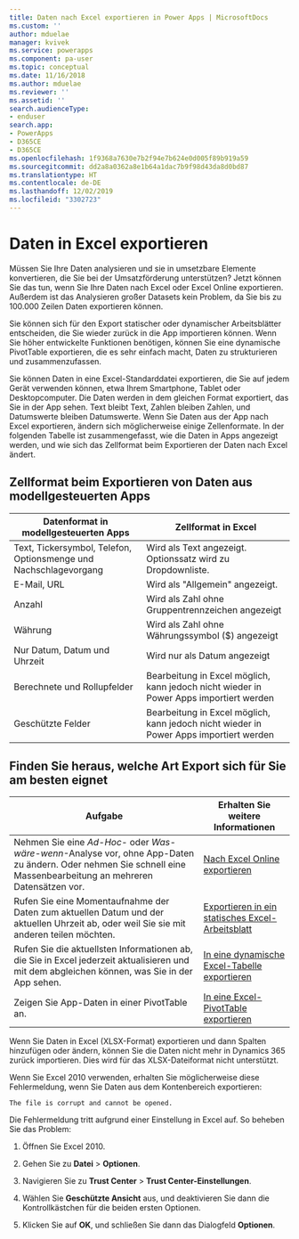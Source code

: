 ```yaml
---
title: Daten nach Excel exportieren in Power Apps | MicrosoftDocs
ms.custom: ''
author: mduelae
manager: kvivek
ms.service: powerapps
ms.component: pa-user
ms.topic: conceptual
ms.date: 11/16/2018
ms.author: mduelae
ms.reviewer: ''
ms.assetid: ''
search.audienceType:
- enduser
search.app:
- PowerApps
- D365CE
- D365CE
ms.openlocfilehash: 1f9368a7630e7b2f94e7b624e0d005f89b919a59
ms.sourcegitcommit: dd2a8a0362a8e1b64a1dac7b9f98d43da8d0bd87
ms.translationtype: HT
ms.contentlocale: de-DE
ms.lasthandoff: 12/02/2019
ms.locfileid: "3302723"
---
```

# <a name="export-data-to-excel"></a>Daten in Excel exportieren

Müssen Sie Ihre Daten analysieren und sie in umsetzbare Elemente konvertieren, die Sie bei der Umsatzförderung unterstützen? Jetzt können Sie das tun, wenn Sie Ihre Daten nach Excel oder Excel Online exportieren. Außerdem ist das Analysieren großer Datasets kein Problem, da Sie bis zu 100.000 Zeilen Daten exportieren können.
  
Sie können sich für den Export statischer oder dynamischer Arbeitsblätter entscheiden, die Sie wieder zurück in die App importieren können. Wenn Sie höher entwickelte Funktionen benötigen, können Sie eine dynamische PivotTable exportieren, die es sehr einfach macht, Daten zu strukturieren und zusammenzufassen.  
  
Sie können Daten in eine Excel-Standarddatei exportieren, die Sie auf jedem Gerät verwenden können, etwa Ihrem Smartphone, Tablet oder Desktopcomputer. Die Daten werden in dem gleichen Format exportiert, das Sie in der App sehen. Text bleibt Text, Zahlen bleiben Zahlen, und Datumswerte bleiben Datumswerte. Wenn Sie Daten aus der App nach Excel exportieren, ändern sich möglicherweise einige Zellenformate. In der folgenden Tabelle ist zusammengefasst, wie die Daten in Apps angezeigt werden, und wie sich das Zellformat beim Exportieren der Daten nach Excel ändert.  
  
## <a name="cell-format-when-data-is-exported-from-model-driven-apps"></a>Zellformat beim Exportieren von Daten aus modellgesteuerten Apps
  
| Datenformat in modellgesteuerten Apps |                                            Zellformat in Excel                                             |
|----------------------------------------------------------------------------|-----------------------------------------------------------------------------------------------------------------------------------------------------------------|
|            Text, Tickersymbol, Telefon, Optionsmenge und Nachschlagevorgang            |                                                       Wird als Text angezeigt. Optionssatz wird zu Dropdownliste.                                                       |
|                                 E-Mail, URL                                 |                                                                        Wird als "Allgemein" angezeigt.                                                                         |
|                                   Anzahl                                   |                                                             Wird als Zahl ohne Gruppentrennzeichen angezeigt                                                             |
|                                  Währung                                  |                                                         Wird als Zahl ohne Währungssymbol ($) angezeigt                                                         |
|                          Nur Datum, Datum und Uhrzeit                          |                                                                       Wird nur als Datum angezeigt                                                                        |
|                       Berechnete und Rollupfelder                        | Bearbeitung in Excel möglich, kann jedoch nicht wieder in Power Apps importiert werden |
|                               Geschützte Felder                               | Bearbeitung in Excel möglich, kann jedoch nicht wieder in Power Apps importiert werden |
  
## <a name="see-which-type-of-export-works-best-for-you"></a>Finden Sie heraus, welche Art Export sich für Sie am besten eignet  
  
|                                                                                                               Aufgabe                                                                                                                |                                              Erhalten Sie weitere Informationen                                               |
|-----------------------------------------------------------------------------------------------------------------------------------------------------------------------------------------------------------------------------------|-------------------------------------------------------------------------------------------------------|
|   Nehmen Sie eine *Ad-Hoc*- oder *Was-wäre-wenn*-Analyse vor, ohne App-Daten zu ändern. Oder nehmen Sie schnell eine Massenbearbeitung an mehreren Datensätzen vor.   | [Nach Excel Online exportieren](export-to-excel-online.md) |
|                                                                   Rufen Sie eine Momentaufnahme der Daten zum aktuellen Datum und der aktuellen Uhrzeit ab, oder weil Sie sie mit anderen teilen möchten.                                                                    |           [Exportieren in ein statisches Excel-Arbeitsblatt](export-excel-static-worksheet.md)           |
| Rufen Sie die aktuellsten Informationen ab, die Sie in Excel jederzeit aktualisieren und mit dem abgleichen können, was Sie in der App sehen. |          [In eine dynamische Excel-Tabelle exportieren](export-excel-dynamic-worksheet.md)          |
|                                                                      Zeigen Sie App-Daten in einer PivotTable an.                                                                      |                 [In eine Excel-PivotTable exportieren](export-excel-pivottable.md)                 |



Wenn Sie Daten in Excel (XLSX-Format) exportieren und dann Spalten hinzufügen oder ändern, können Sie die Daten nicht mehr in Dynamics 365 zurück importieren. Dies wird für das XLSX-Dateiformat nicht unterstützt.  
  
Wenn Sie Excel 2010 verwenden, erhalten Sie möglicherweise diese Fehlermeldung, wenn Sie Daten aus dem Kontenbereich exportieren: 
 
`The file is corrupt and cannot be opened.`  
  
Die Fehlermeldung tritt aufgrund einer Einstellung in Excel auf. So beheben Sie das Problem:  
  
1. Öffnen Sie Excel 2010.  
  
2. Gehen Sie zu **Datei** > **Optionen**.  
  
3. Navigieren Sie zu **Trust Center** > **Trust Center-Einstellungen**.  
  
4. Wählen Sie **Geschützte Ansicht** aus, und deaktivieren Sie dann die Kontrollkästchen für die beiden ersten Optionen.  
  
5. Klicken Sie auf **OK**, und schließen Sie dann das Dialogfeld **Optionen**.  
  

